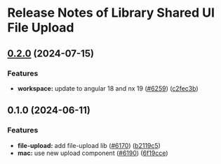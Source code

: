 # Release Notes of Library Shared UI File Upload
## [0.2.0](https://github.com/Schaeffler-Group/frontend-schaeffler/compare/file-upload-v0.1.0...file-upload-v0.2.0) (2024-07-15)


### Features

* **workspace:** update to angular 18 and nx 19 ([#6259](https://github.com/Schaeffler-Group/frontend-schaeffler/issues/6259)) ([c2fec3b](https://github.com/Schaeffler-Group/frontend-schaeffler/commit/c2fec3befeaa072f87bfc4c195262d71c2b18ecf))

## 0.1.0 (2024-06-11)


### Features

* **file-upload:** add file-upload lib ([#6170](https://github.com/Schaeffler-Group/frontend-schaeffler/issues/6170)) ([b2119c5](https://github.com/Schaeffler-Group/frontend-schaeffler/commit/b2119c5d132c3e504daf3762139040445cec109a))
* **mac:** use new upload component ([#6190](https://github.com/Schaeffler-Group/frontend-schaeffler/issues/6190)) ([6f19cce](https://github.com/Schaeffler-Group/frontend-schaeffler/commit/6f19ccebd44598cadb48ac078307db0e210548ec))

